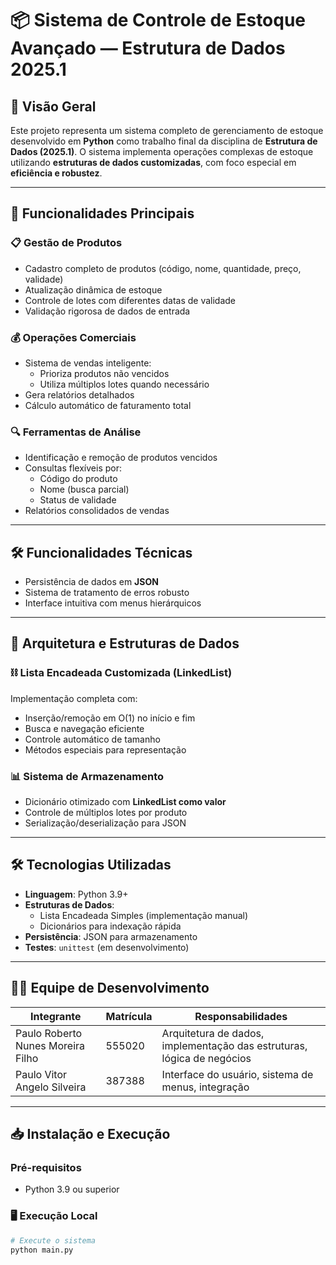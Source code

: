 # 📦 Sistema de Controle de Estoque Avançado — Estrutura de Dados 2025.1

## 🌟 Visão Geral

Este projeto representa um sistema completo de gerenciamento de estoque desenvolvido em **Python** como trabalho final da disciplina de **Estrutura de Dados (2025.1)**. O sistema implementa operações complexas de estoque utilizando **estruturas de dados customizadas**, com foco especial em **eficiência e robustez**.

---

## 🚀 Funcionalidades Principais

### 📋 Gestão de Produtos

- Cadastro completo de produtos (código, nome, quantidade, preço, validade)
- Atualização dinâmica de estoque
- Controle de lotes com diferentes datas de validade
- Validação rigorosa de dados de entrada

### 💰 Operações Comerciais

- Sistema de vendas inteligente:
  - Prioriza produtos não vencidos
  - Utiliza múltiplos lotes quando necessário
- Gera relatórios detalhados
- Cálculo automático de faturamento total

### 🔍 Ferramentas de Análise

- Identificação e remoção de produtos vencidos
- Consultas flexíveis por:
  - Código do produto
  - Nome (busca parcial)
  - Status de validade
- Relatórios consolidados de vendas

---

## 🛠️ Funcionalidades Técnicas

- Persistência de dados em **JSON**
- Sistema de tratamento de erros robusto
- Interface intuitiva com menus hierárquicos

---

## 🧠 Arquitetura e Estruturas de Dados

### ⛓️ Lista Encadeada Customizada (LinkedList)

Implementação completa com:

- Inserção/remoção em O(1) no início e fim
- Busca e navegação eficiente
- Controle automático de tamanho
- Métodos especiais para representação

### 📊 Sistema de Armazenamento

- Dicionário otimizado com **LinkedList como valor**
- Controle de múltiplos lotes por produto
- Serialização/deserialização para JSON

---

## 🛠️ Tecnologias Utilizadas

- **Linguagem**: Python 3.9+
- **Estruturas de Dados**:
  - Lista Encadeada Simples (implementação manual)
  - Dicionários para indexação rápida
- **Persistência**: JSON para armazenamento
- **Testes**: `unittest` (em desenvolvimento)

---

## 👨‍💻 Equipe de Desenvolvimento

| Integrante                              | Matrícula | Responsabilidades                                           |
|----------------------------------------|-----------|-------------------------------------------------------------|
| Paulo Roberto Nunes Moreira Filho      | 555020    | Arquitetura de dados, implementação das estruturas, lógica de negócios |
| Paulo Vitor Angelo Silveira            | 387388    | Interface do usuário, sistema de menus, integração          |

---

## 📥 Instalação e Execução

### Pré-requisitos

- Python 3.9 ou superior

### 🖥️ Execução Local

```bash
# Execute o sistema
python main.py

